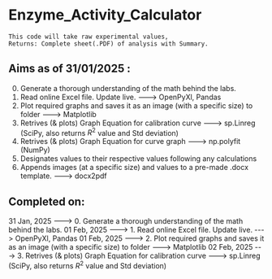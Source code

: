 # Enzyme_Activity_Calculator

    This code will take raw experimental values,
    Returns: Complete sheet(.PDF) of analysis with Summary.

## Aims as of 31/01/2025 :

0. Generate a thorough understanding of the math behind the labs.
1. Read online Excel file. Update live. ---> OpenPyXl, Pandas
2. Plot required graphs and saves it as an image (with a specific size) to folder ---> Matplotlib
3. Retrives (& plots) Graph Equation for calibration curve ---> sp.Linreg (SciPy, also returns $R^2$ value and Std deviation)
4. Retrives (& plots) Graph Equation for curve graph ---> np.polyfit (NumPy)
5. Designates values to their respective values following any calculations
6. Appends images (at a specific size) and values to a pre-made .docx template. ---> docx2pdf

## Completed on:

31 Jan, 2025 ---> 0. Generate a thorough understanding of the math behind the labs.
01 Feb, 2025 ---> 1. Read online Excel file. Update live. ---> OpenPyXl, Pandas
01 Feb, 2025 ---> 2. Plot required graphs and saves it as an image (with a specific size) to folder ---> Matplotlib
02 Feb, 2025 ---> 3. Retrives (& plots) Graph Equation for calibration curve ---> sp.Linreg (SciPy, also returns $R^2$ value and Std deviation)
